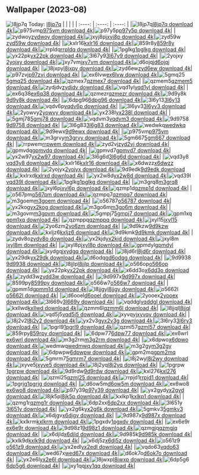 ## Wallpaper (2023-08)
![l8jp7q](https://w.wallhaven.cc/full/l8/wallhaven-l8jp7q.jpg) Today: [l8jp7q](https://th.wallhaven.cc/small/l8/l8jp7q.jpg)
|      |      |      |
| :----: | :----: | :----: |
|![l8jp7q](https://th.wallhaven.cc/small/l8/l8jp7q.jpg)[l8jp7q download 4k](https://wallhaven.cc/w/l8jp7q)|![p975vm](https://th.wallhaven.cc/small/p9/p975vm.jpg)[p975vm download 4k](https://wallhaven.cc/w/p975vm)|![p97y5p](https://th.wallhaven.cc/small/p9/p97y5p.jpg)[p97y5p download 4k](https://wallhaven.cc/w/p97y5p)|
|![zydwoy](https://th.wallhaven.cc/small/zy/zydwoy.jpg)[zydwoy download 4k](https://wallhaven.cc/w/zydwoy)|![jxyj8p](https://th.wallhaven.cc/small/jx/jxyj8p.jpg)[jxyj8p download 4k](https://wallhaven.cc/w/jxyj8p)|![zyd59w](https://th.wallhaven.cc/small/zy/zyd59w.jpg)[zyd59w download 4k](https://wallhaven.cc/w/zyd59w)|
|![kxlr16](https://th.wallhaven.cc/small/kx/kxlr16.jpg)[kxlr16 download 4k](https://wallhaven.cc/w/kxlr16)|![859r8y](https://th.wallhaven.cc/small/85/859r8y.jpg)[859r8y download 4k](https://wallhaven.cc/w/859r8y)|![rrpldq](https://th.wallhaven.cc/small/rr/rrpldq.jpg)[rrpldq download 4k](https://wallhaven.cc/w/rrpldq)|
|![1pglkg](https://th.wallhaven.cc/small/1p/1pglkg.jpg)[1pglkg download 4k](https://wallhaven.cc/w/1pglkg)|![yx22pk](https://th.wallhaven.cc/small/yx/yx22pk.jpg)[yx22pk download 4k](https://wallhaven.cc/w/yx22pk)|![3l67y9](https://th.wallhaven.cc/small/3l/3l67y9.jpg)[3l67y9 download 4k](https://wallhaven.cc/w/3l67y9)|
|![2yojxy](https://th.wallhaven.cc/small/2y/2yojxy.jpg)[2yojxy download 4k](https://wallhaven.cc/w/2yojxy)|![jxy7vm](https://th.wallhaven.cc/small/jx/jxy7vm.jpg)[jxy7vm download 4k](https://wallhaven.cc/w/jxy7vm)|![d6ojqj](https://th.wallhaven.cc/small/d6/d6ojqj.jpg)[d6ojqj download 4k](https://wallhaven.cc/w/d6ojqj)|
|![l8jxpy](https://th.wallhaven.cc/small/l8/l8jxpy.jpg)[l8jxpy download 4k](https://wallhaven.cc/w/l8jxpy)|![zyd6ew](https://th.wallhaven.cc/small/zy/zyd6ew.jpg)[zyd6ew download 4k](https://wallhaven.cc/w/zyd6ew)|![p97zvj](https://th.wallhaven.cc/small/p9/p97zvj.jpg)[p97zvj download 4k](https://wallhaven.cc/w/p97zvj)|
|![ex6lvw](https://th.wallhaven.cc/small/ex/ex6lvw.jpg)[ex6lvw download 4k](https://wallhaven.cc/w/ex6lvw)|![5gmq25](https://th.wallhaven.cc/small/5g/5gmq25.jpg)[5gmq25 download 4k](https://wallhaven.cc/w/5gmq25)|![qzmex7](https://th.wallhaven.cc/small/qz/qzmex7.jpg)[qzmex7 download 4k](https://wallhaven.cc/w/qzmex7)|
|![qzmem5](https://th.wallhaven.cc/small/qz/qzmem5.jpg)[qzmem5 download 4k](https://wallhaven.cc/w/qzmem5)|![zydjdv](https://th.wallhaven.cc/small/zy/zydjdv.jpg)[zydjdv download 4k](https://wallhaven.cc/w/zydjdv)|![vqd1yl](https://th.wallhaven.cc/small/vq/vqd1yl.jpg)[vqd1yl download 4k](https://wallhaven.cc/w/vqd1yl)|
|![ex6q38](https://th.wallhaven.cc/small/ex/ex6q38.jpg)[ex6q38 download 4k](https://wallhaven.cc/w/ex6q38)|![qzmezr](https://th.wallhaven.cc/small/qz/qzmezr.jpg)[qzmezr download 4k](https://wallhaven.cc/w/qzmezr)|![9d9y8k](https://th.wallhaven.cc/small/9d/9d9y8k.jpg)[9d9y8k download 4k](https://wallhaven.cc/w/9d9y8k)|
|![6dpg96](https://th.wallhaven.cc/small/6d/6dpg96.jpg)[6dpg96 download 4k](https://wallhaven.cc/w/6dpg96)|![3l6y13](https://th.wallhaven.cc/small/3l/3l6y13.jpg)[3l6y13 download 4k](https://wallhaven.cc/w/3l6y13)|![vqdv6p](https://th.wallhaven.cc/small/vq/vqdv6p.jpg)[vqdv6p download 4k](https://wallhaven.cc/w/vqdv6p)|
|![3l6yv3](https://th.wallhaven.cc/small/3l/3l6yv3.jpg)[3l6yv3 download 4k](https://wallhaven.cc/w/3l6yv3)|![2yowvy](https://th.wallhaven.cc/small/2y/2yowvy.jpg)[2yowvy download 4k](https://wallhaven.cc/w/2yowvy)|![yx238l](https://th.wallhaven.cc/small/yx/yx238l.jpg)[yx238l download 4k](https://wallhaven.cc/w/yx238l)|
|![5gmj78](https://th.wallhaven.cc/small/5g/5gmj78.jpg)[5gmj78 download 4k](https://wallhaven.cc/w/5gmj78)|![vqdvm3](https://th.wallhaven.cc/small/vq/vqdvm3.jpg)[vqdvm3 download 4k](https://wallhaven.cc/w/vqdvm3)|![9d9758](https://th.wallhaven.cc/small/9d/9d9758.jpg)[9d9758 download 4k](https://wallhaven.cc/w/9d9758)|
|![3l6g83](https://th.wallhaven.cc/small/3l/3l6g83.jpg)[3l6g83 download 4k](https://wallhaven.cc/w/3l6g83)|![wedwkq](https://th.wallhaven.cc/small/we/wedwkq.jpg)[wedwkq download 4k](https://wallhaven.cc/w/wedwkq)|![9d9ewx](https://th.wallhaven.cc/small/9d/9d9ewx.jpg)[9d9ewx download 4k](https://wallhaven.cc/w/9d9ewx)|
|![p975vm](https://th.wallhaven.cc/small/p9/p975vm.jpg)[p975vm download 4k](https://wallhaven.cc/w/p975vm)|![m3grvy](https://th.wallhaven.cc/small/m3/m3grvy.jpg)[m3grvy download 4k](https://wallhaven.cc/w/m3grvy)|![5gm667](https://th.wallhaven.cc/small/5g/5gm667.jpg)[5gm667 download 4k](https://wallhaven.cc/w/5gm667)|
|![rrpwem](https://th.wallhaven.cc/small/rr/rrpwem.jpg)[rrpwem download 4k](https://wallhaven.cc/w/rrpwem)|![zyd2vj](https://th.wallhaven.cc/small/zy/zyd2vj.jpg)[zyd2vj download 4k](https://wallhaven.cc/w/zyd2vj)|![gpmvdq](https://th.wallhaven.cc/small/gp/gpmvdq.jpg)[gpmvdq download 4k](https://wallhaven.cc/w/gpmvdq)|
|![gpmvd7](https://th.wallhaven.cc/small/gp/gpmvd7.jpg)[gpmvd7 download 4k](https://wallhaven.cc/w/gpmvd7)|![yx2w97](https://th.wallhaven.cc/small/yx/yx2w97.jpg)[yx2w97 download 4k](https://wallhaven.cc/w/yx2w97)|![3l6g6d](https://th.wallhaven.cc/small/3l/3l6g6d.jpg)[3l6g6d download 4k](https://wallhaven.cc/w/3l6g6d)|
|![vqd3y8](https://th.wallhaven.cc/small/vq/vqd3y8.jpg)[vqd3y8 download 4k](https://wallhaven.cc/w/vqd3y8)|![kxlr16](https://th.wallhaven.cc/small/kx/kxlr16.jpg)[kxlr16 download 4k](https://wallhaven.cc/w/kxlr16)|![x6dwzz](https://th.wallhaven.cc/small/x6/x6dwzz.jpg)[x6dwzz download 4k](https://wallhaven.cc/w/x6dwzz)|
|![2yojyx](https://th.wallhaven.cc/small/2y/2yojyx.jpg)[2yojyx download 4k](https://wallhaven.cc/w/2yojyx)|![9d9edk](https://th.wallhaven.cc/small/9d/9d9edk.jpg)[9d9edk download 4k](https://wallhaven.cc/w/9d9edk)|![kxlrxd](https://th.wallhaven.cc/small/kx/kxlrxd.jpg)[kxlrxd download 4k](https://wallhaven.cc/w/kxlrxd)|
|![yx2w8d](https://th.wallhaven.cc/small/yx/yx2w8d.jpg)[yx2w8d download 4k](https://wallhaven.cc/w/yx2w8d)|![vqd39l](https://th.wallhaven.cc/small/vq/vqd39l.jpg)[vqd39l download 4k](https://wallhaven.cc/w/vqd39l)|![1pglkg](https://th.wallhaven.cc/small/1p/1pglkg.jpg)[1pglkg download 4k](https://wallhaven.cc/w/1pglkg)|
|![m3grq8](https://th.wallhaven.cc/small/m3/m3grq8.jpg)[m3grq8 download 4k](https://wallhaven.cc/w/m3grq8)|![jxyl6p](https://th.wallhaven.cc/small/jx/jxyl6p.jpg)[jxyl6p download 4k](https://wallhaven.cc/w/jxyl6p)|![qzmp1d](https://th.wallhaven.cc/small/qz/qzmp1d.jpg)[qzmp1d download 4k](https://wallhaven.cc/w/qzmp1d)|
|![o567pm](https://th.wallhaven.cc/small/o5/o567pm.jpg)[o567pm download 4k](https://wallhaven.cc/w/o567pm)|![qzmpq7](https://th.wallhaven.cc/small/qz/qzmpq7.jpg)[qzmpq7 download 4k](https://wallhaven.cc/w/qzmpq7)|![m3goem](https://th.wallhaven.cc/small/m3/m3goem.jpg)[m3goem download 4k](https://wallhaven.cc/w/m3goem)|
|![o56787](https://th.wallhaven.cc/small/o5/o56787.jpg)[o56787 download 4k](https://wallhaven.cc/w/o56787)|![yx2kog](https://th.wallhaven.cc/small/yx/yx2kog.jpg)[yx2kog download 4k](https://wallhaven.cc/w/yx2kog)|![m3go6m](https://th.wallhaven.cc/small/m3/m3go6m.jpg)[m3go6m download 4k](https://wallhaven.cc/w/m3go6m)|
|![m3govm](https://th.wallhaven.cc/small/m3/m3govm.jpg)[m3govm download 4k](https://wallhaven.cc/w/m3govm)|![5gmpj7](https://th.wallhaven.cc/small/5g/5gmpj7.jpg)[5gmpj7 download 4k](https://wallhaven.cc/w/5gmpj7)|![gpm1xq](https://th.wallhaven.cc/small/gp/gpm1xq.jpg)[gpm1xq download 4k](https://wallhaven.cc/w/gpm1xq)|
|![qzmppq](https://th.wallhaven.cc/small/qz/qzmppq.jpg)[qzmppq download 4k](https://wallhaven.cc/w/qzmppq)|![jxyl15](https://th.wallhaven.cc/small/jx/jxyl15.jpg)[jxyl15 download 4k](https://wallhaven.cc/w/jxyl15)|![2yo6zm](https://th.wallhaven.cc/small/2y/2yo6zm.jpg)[2yo6zm download 4k](https://wallhaven.cc/w/2yo6zm)|
|![9d9kzw](https://th.wallhaven.cc/small/9d/9d9kzw.jpg)[9d9kzw download 4k](https://wallhaven.cc/w/9d9kzw)|![kxljz6](https://th.wallhaven.cc/small/kx/kxljz6.jpg)[kxljz6 download 4k](https://wallhaven.cc/w/kxljz6)|![9d9kmk](https://th.wallhaven.cc/small/9d/9d9kmk.jpg)[9d9kmk download 4k](https://wallhaven.cc/w/9d9kmk)|
|![zydv8o](https://th.wallhaven.cc/small/zy/zydv8o.jpg)[zydv8o download 4k](https://wallhaven.cc/w/zydv8o)|![yx2kjd](https://th.wallhaven.cc/small/yx/yx2kjd.jpg)[yx2kjd download 4k](https://wallhaven.cc/w/yx2kjd)|![jxyl8m](https://th.wallhaven.cc/small/jx/jxyl8m.jpg)[jxyl8m download 4k](https://wallhaven.cc/w/jxyl8m)|
|![jxyl8p](https://th.wallhaven.cc/small/jx/jxyl8p.jpg)[jxyl8p download 4k](https://wallhaven.cc/w/jxyl8p)|![gpmdyl](https://th.wallhaven.cc/small/gp/gpmdyl.jpg)[gpmdyl download 4k](https://wallhaven.cc/w/gpmdyl)|![jxydgq](https://th.wallhaven.cc/small/jx/jxydgq.jpg)[jxydgq download 4k](https://wallhaven.cc/w/jxydgq)|
|![l8jd6r](https://th.wallhaven.cc/small/l8/l8jd6r.jpg)[l8jd6r download 4k](https://wallhaven.cc/w/l8jd6r)|![yx29dk](https://th.wallhaven.cc/small/yx/yx29dk.jpg)[yx29dk download 4k](https://wallhaven.cc/w/yx29dk)|![d6odqg](https://th.wallhaven.cc/small/d6/d6odqg.jpg)[d6odqg download 4k](https://wallhaven.cc/w/d6odqg)|
|![9d9938](https://th.wallhaven.cc/small/9d/9d9938.jpg)[9d9938 download 4k](https://wallhaven.cc/w/9d9938)|![l8jjlp](https://th.wallhaven.cc/small/l8/l8jjlp.jpg)[l8jjlp download 4k](https://wallhaven.cc/w/l8jjlp)|![o566op](https://th.wallhaven.cc/small/o5/o566op.jpg)[o566op download 4k](https://wallhaven.cc/w/o566op)|
|![yx22pk](https://th.wallhaven.cc/small/yx/yx22pk.jpg)[yx22pk download 4k](https://wallhaven.cc/w/yx22pk)|![x6dd3o](https://th.wallhaven.cc/small/x6/x6dd3o.jpg)[x6dd3o download 4k](https://wallhaven.cc/w/x6dd3o)|![zydd3w](https://th.wallhaven.cc/small/zy/zydd3w.jpg)[zydd3w download 4k](https://wallhaven.cc/w/zydd3w)|
|![9d997x](https://th.wallhaven.cc/small/9d/9d997x.jpg)[9d997x download 4k](https://wallhaven.cc/w/9d997x)|![8599py](https://th.wallhaven.cc/small/85/8599py.jpg)[8599py download 4k](https://wallhaven.cc/w/8599py)|![o566w7](https://th.wallhaven.cc/small/o5/o566w7.jpg)[o566w7 download 4k](https://wallhaven.cc/w/o566w7)|
|![gpmm1d](https://th.wallhaven.cc/small/gp/gpmm1d.jpg)[gpmm1d download 4k](https://wallhaven.cc/w/gpmm1d)|![l8jjgy](https://th.wallhaven.cc/small/l8/l8jjgy.jpg)[l8jjgy download 4k](https://wallhaven.cc/w/l8jjgy)|![o5662l](https://th.wallhaven.cc/small/o5/o5662l.jpg)[o5662l download 4k](https://wallhaven.cc/w/o5662l)|
|![d6ooel](https://th.wallhaven.cc/small/d6/d6ooel.jpg)[d6ooel download 4k](https://wallhaven.cc/w/d6ooel)|![2yooex](https://th.wallhaven.cc/small/2y/2yooex.jpg)[2yooex download 4k](https://wallhaven.cc/w/2yooex)|![3l669v](https://th.wallhaven.cc/small/3l/3l669v.jpg)[3l669v download 4k](https://wallhaven.cc/w/3l669v)|
|![vqddgl](https://th.wallhaven.cc/small/vq/vqddgl.jpg)[vqddgl download 4k](https://wallhaven.cc/w/vqddgl)|![kxllwd](https://th.wallhaven.cc/small/kx/kxllwd.jpg)[kxllwd download 4k](https://wallhaven.cc/w/kxllwd)|![qzmm6l](https://th.wallhaven.cc/small/qz/qzmm6l.jpg)[qzmm6l download 4k](https://wallhaven.cc/w/qzmm6l)|
|![l8jjql](https://th.wallhaven.cc/small/l8/l8jjql.jpg)[l8jjql download 4k](https://wallhaven.cc/w/l8jjql)|![vqd5j5](https://th.wallhaven.cc/small/vq/vqd5j5.jpg)[vqd5j5 download 4k](https://wallhaven.cc/w/vqd5j5)|![jxyvqy](https://th.wallhaven.cc/small/jx/jxyvqy.jpg)[jxyvqy download 4k](https://wallhaven.cc/w/jxyvqy)|
|![l8j2v2](https://th.wallhaven.cc/small/l8/l8j2v2.jpg)[l8j2v2 download 4k](https://wallhaven.cc/w/l8j2v2)|![yx2v3g](https://th.wallhaven.cc/small/yx/yx2v3g.jpg)[yx2v3g download 4k](https://wallhaven.cc/w/yx2v3g)|![3l6ry3](https://th.wallhaven.cc/small/3l/3l6ry3.jpg)[3l6ry3 download 4k](https://wallhaven.cc/w/3l6ry3)|
|![1pgrl9](https://th.wallhaven.cc/small/1p/1pgrl9.jpg)[1pgrl9 download 4k](https://wallhaven.cc/w/1pgrl9)|![qzml57](https://th.wallhaven.cc/small/qz/qzml57.jpg)[qzml57 download 4k](https://wallhaven.cc/w/qzml57)|![859rpy](https://th.wallhaven.cc/small/85/859rpy.jpg)[859rpy download 4k](https://wallhaven.cc/w/859rpy)|
|![6dpw77](https://th.wallhaven.cc/small/6d/6dpw77.jpg)[6dpw77 download 4k](https://wallhaven.cc/w/6dpw77)|![ex6wrl](https://th.wallhaven.cc/small/ex/ex6wrl.jpg)[ex6wrl download 4k](https://wallhaven.cc/w/ex6wrl)|![m3g2rm](https://th.wallhaven.cc/small/m3/m3g2rm.jpg)[m3g2rm download 4k](https://wallhaven.cc/w/m3g2rm)|
|![x6dpwo](https://th.wallhaven.cc/small/x6/x6dpwo.jpg)[x6dpwo download 4k](https://wallhaven.cc/w/x6dpwo)|![wedmwq](https://th.wallhaven.cc/small/we/wedmwq.jpg)[wedmwq download 4k](https://wallhaven.cc/w/wedmwq)|![m3g2gy](https://th.wallhaven.cc/small/m3/m3g2gy.jpg)[m3g2gy download 4k](https://wallhaven.cc/w/m3g2gy)|
|![6dpwpw](https://th.wallhaven.cc/small/6d/6dpwpw.jpg)[6dpwpw download 4k](https://wallhaven.cc/w/6dpwpw)|![gpm2mq](https://th.wallhaven.cc/small/gp/gpm2mq.jpg)[gpm2mq download 4k](https://wallhaven.cc/w/gpm2mq)|![5gmrm7](https://th.wallhaven.cc/small/5g/5gmrm7.jpg)[5gmrm7 download 4k](https://wallhaven.cc/w/5gmrm7)|
|![l8j2wy](https://th.wallhaven.cc/small/l8/l8j2wy.jpg)[l8j2wy download 4k](https://wallhaven.cc/w/l8j2wy)|![jxyve5](https://th.wallhaven.cc/small/jx/jxyve5.jpg)[jxyve5 download 4k](https://wallhaven.cc/w/jxyve5)|![l8j2yq](https://th.wallhaven.cc/small/l8/l8j2yq.jpg)[l8j2yq download 4k](https://wallhaven.cc/w/l8j2yq)|
|![1pgrpw](https://th.wallhaven.cc/small/1p/1pgrpw.jpg)[1pgrpw download 4k](https://wallhaven.cc/w/1pgrpw)|![9d9rdw](https://th.wallhaven.cc/small/9d/9d9rdw.jpg)[9d9rdw download 4k](https://wallhaven.cc/w/9d9rdw)|![kxl276](https://th.wallhaven.cc/small/kx/kxl276.jpg)[kxl276 download 4k](https://wallhaven.cc/w/kxl276)|
|![qzml25](https://th.wallhaven.cc/small/qz/qzml25.jpg)[qzml25 download 4k](https://wallhaven.cc/w/qzml25)|![rrpjd1](https://th.wallhaven.cc/small/rr/rrpjd1.jpg)[rrpjd1 download 4k](https://wallhaven.cc/w/rrpjd1)|![1pgrjg](https://th.wallhaven.cc/small/1p/1pgrjg.jpg)[1pgrjg download 4k](https://wallhaven.cc/w/1pgrjg)|
|![d6ow5m](https://th.wallhaven.cc/small/d6/d6ow5m.jpg)[d6ow5m download 4k](https://wallhaven.cc/w/d6ow5m)|![ex6wo8](https://th.wallhaven.cc/small/ex/ex6wo8.jpg)[ex6wo8 download 4k](https://wallhaven.cc/w/ex6wo8)|![p97y39](https://th.wallhaven.cc/small/p9/p97y39.jpg)[p97y39 download 4k](https://wallhaven.cc/w/p97y39)|
|![yx2gyd](https://th.wallhaven.cc/small/yx/yx2gyd.jpg)[yx2gyd download 4k](https://wallhaven.cc/w/yx2gyd)|![l8jk5p](https://th.wallhaven.cc/small/l8/l8jk5p.jpg)[l8jk5p download 4k](https://wallhaven.cc/w/l8jk5p)|![kxlkp1](https://th.wallhaven.cc/small/kx/kxlkp1.jpg)[kxlkp1 download 4k](https://wallhaven.cc/w/kxlkp1)|
|![qzmg1r](https://th.wallhaven.cc/small/qz/qzmg1r.jpg)[qzmg1r download 4k](https://wallhaven.cc/w/qzmg1r)|![6dp2xx](https://th.wallhaven.cc/small/6d/6dp2xx.jpg)[6dp2xx download 4k](https://wallhaven.cc/w/6dp2xx)|![3l651y](https://th.wallhaven.cc/small/3l/3l651y.jpg)[3l651y download 4k](https://wallhaven.cc/w/3l651y)|
|![yx2g6k](https://th.wallhaven.cc/small/yx/yx2g6k.jpg)[yx2g6k download 4k](https://wallhaven.cc/w/yx2g6k)|![5gmkv3](https://th.wallhaven.cc/small/5g/5gmkv3.jpg)[5gmkv3 download 4k](https://wallhaven.cc/w/5gmkv3)|![x6djgv](https://th.wallhaven.cc/small/x6/x6djgv.jpg)[x6djgv download 4k](https://wallhaven.cc/w/x6djgv)|
|![9d987x](https://th.wallhaven.cc/small/9d/9d987x.jpg)[9d987x download 4k](https://wallhaven.cc/w/9d987x)|![kxlkrm](https://th.wallhaven.cc/small/kx/kxlkrm.jpg)[kxlkrm download 4k](https://wallhaven.cc/w/kxlkrm)|![1pgxdv](https://th.wallhaven.cc/small/1p/1pgxdv.jpg)[1pgxdv download 4k](https://wallhaven.cc/w/1pgxdv)|
|![ex6e9r](https://th.wallhaven.cc/small/ex/ex6e9r.jpg)[ex6e9r download 4k](https://wallhaven.cc/w/ex6e9r)|![9d98z1](https://th.wallhaven.cc/small/9d/9d98z1.jpg)[9d98z1 download 4k](https://wallhaven.cc/w/9d98z1)|![qzmgjq](https://th.wallhaven.cc/small/qz/qzmgjq.jpg)[qzmgjq download 4k](https://wallhaven.cc/w/qzmgjq)|
|![x6djld](https://th.wallhaven.cc/small/x6/x6djld.jpg)[x6djld download 4k](https://wallhaven.cc/w/x6djld)|![9d985k](https://th.wallhaven.cc/small/9d/9d985k.jpg)[9d985k download 4k](https://wallhaven.cc/w/9d985k)|![kxlk9d](https://th.wallhaven.cc/small/kx/kxlk9d.jpg)[kxlk9d download 4k](https://wallhaven.cc/w/kxlk9d)|
|![x6dj5z](https://th.wallhaven.cc/small/x6/x6dj5z.jpg)[x6dj5z download 4k](https://wallhaven.cc/w/x6dj5z)|![o561z9](https://th.wallhaven.cc/small/o5/o561z9.jpg)[o561z9 download 4k](https://wallhaven.cc/w/o561z9)|![yx2edl](https://th.wallhaven.cc/small/yx/yx2edl.jpg)[yx2edl download 4k](https://wallhaven.cc/w/yx2edl)|
|![vqdo63](https://th.wallhaven.cc/small/vq/vqdo63.jpg)[vqdo63 download 4k](https://wallhaven.cc/w/vqdo63)|![wed67x](https://th.wallhaven.cc/small/we/wed67x.jpg)[wed67x download 4k](https://wallhaven.cc/w/wed67x)|![d6ok7o](https://th.wallhaven.cc/small/d6/d6ok7o.jpg)[d6ok7o download 4k](https://wallhaven.cc/w/d6ok7o)|
|![yx2e6l](https://th.wallhaven.cc/small/yx/yx2e6l.jpg)[yx2e6l download 4k](https://wallhaven.cc/w/yx2e6l)|![l8jwxp](https://th.wallhaven.cc/small/l8/l8jwxp.jpg)[l8jwxp download 4k](https://wallhaven.cc/w/l8jwxp)|![6dp5g6](https://th.wallhaven.cc/small/6d/6dp5g6.jpg)[6dp5g6 download 4k](https://wallhaven.cc/w/6dp5g6)|
|![jxy1qq](https://th.wallhaven.cc/small/jx/jxy1qq.jpg)[jxy1qq download 4k](https://wallhaven.cc/w/jxy1qq)|
